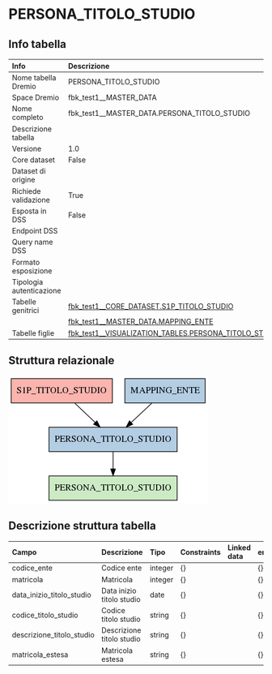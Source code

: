 # PERSONA_TITOLO_STUDIO

## Info tabella

| Info                     | Descrizione                                                                                                                               |
|:-------------------------|:------------------------------------------------------------------------------------------------------------------------------------------|
| Nome tabella Dremio      | PERSONA_TITOLO_STUDIO                                                                                                                     |
| Space Dremio             | fbk_test1__MASTER_DATA                                                                                                                    |
| Nome completo            | fbk_test1__MASTER_DATA.PERSONA_TITOLO_STUDIO                                                                                              |
| Descrizione tabella      |                                                                                                                                           |
| Versione                 | 1.0                                                                                                                                       |
| Core dataset             | False                                                                                                                                     |
| Dataset di origine       |                                                                                                                                           |
| Richiede validazione     | True                                                                                                                                      |
| Esposta in DSS           | False                                                                                                                                     |
| Endpoint DSS             |                                                                                                                                           |
| Query name DSS           |                                                                                                                                           |
| Formato esposizione      |                                                                                                                                           |
| Tipologia autenticazione |                                                                                                                                           |
| Tabelle genitrici        | [fbk_test1__CORE_DATASET.S1P_TITOLO_STUDIO](/Documentation/fbk_test1__CORE_DATASET/S1P_TITOLO_STUDIO/markdown.md)                         |
|                          | [fbk_test1__MASTER_DATA.MAPPING_ENTE](/Documentation/fbk_test1__MASTER_DATA/MAPPING_ENTE/markdown.md)                                     |
| Tabelle figlie           | [fbk_test1__VISUALIZATION_TABLES.PERSONA_TITOLO_STUDIO](/Documentation/fbk_test1__VISUALIZATION_TABLES/PERSONA_TITOLO_STUDIO/markdown.md) |

## Struttura relazionale

![PERSONA_TITOLO_STUDIO](./graph_png.png)

## Descrizione struttura tabella

| Campo                     | Descrizione               | Tipo    | Constraints   | Linked data   | errors   |
|:--------------------------|:--------------------------|:--------|:--------------|:--------------|:---------|
| codice_ente               | Codice ente               | integer | {}            |               | {}       |
| matricola                 | Matricola                 | integer | {}            |               | {}       |
| data_inizio_titolo_studio | Data inizio titolo studio | date    | {}            |               | {}       |
| codice_titolo_studio      | Codice titolo studio      | string  | {}            |               | {}       |
| descrizione_titolo_studio | Descrizione titolo studio | string  | {}            |               | {}       |
| matricola_estesa          | Matricola estesa          | string  | {}            |               | {}       |
